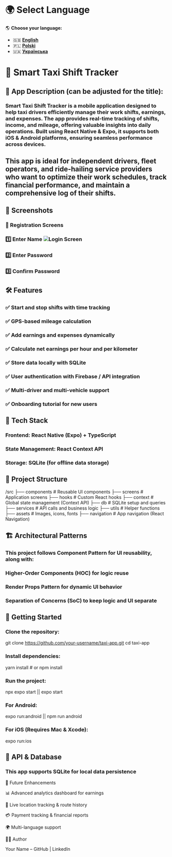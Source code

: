 # 🌍 Select Language

🌎 **Choose your language:**  

- 🇬🇧 [**English**](README.md)  
- 🇵🇱 [**Polski**](README_PL.md)  
- 🇺🇦 [**Українська**](README_UA.md)

# 🚖 Smart Taxi Shift Tracker

## 📢 App Description (can be adjusted for the title):

### Smart Taxi Shift Tracker is a mobile application designed to help taxi drivers efficiently manage their work shifts, earnings, and expenses. The app provides real-time tracking of shifts, income, and mileage, offering valuable insights into daily operations. Built using React Native & Expo, it supports both iOS & Android platforms, ensuring seamless performance across devices.

## This app is ideal for independent drivers, fleet operators, and ride-hailing service providers who want to optimize their work schedules, track financial performance, and maintain a comprehensive log of their shifts.

## 📸 Screenshots

### 📝 Registration Screens

### 1️⃣ Enter Name ![Login Screen](screenshots/register-name-screen.png)

### 2️⃣ Enter Password

### 3️⃣ Confirm Password

## 🛠️ Features

### ✅ Start and stop shifts with time tracking

### ✅ GPS-based mileage calculation

### ✅ Add earnings and expenses dynamically

### ✅ Calculate net earnings per hour and per kilometer

### ✅ Store data locally with SQLite

### ✅ User authentication with Firebase / API integration

### ✅ Multi-driver and multi-vehicle support

### ✅ Onboarding tutorial for new users

## 🔧 Tech Stack

### Frontend: React Native (Expo) + TypeScript

### State Management: React Context API

### Storage: SQLite (for offline data storage)

## 📂 Project Structure

/src
├── components # Reusable UI components
├── screens # Application screens
├── hooks # Custom React hooks
├── context # Global state management (Context API)
├── db # SQLite setup and queries
├── services # API calls and business logic
├── utils # Helper functions
├── assets # Images, icons, fonts
├── navigation # App navigation (React Navigation)

## 🏗️ Architectural Patterns

### This project follows Component Pattern for UI reusability, along with:

### Higher-Order Components (HOC) for logic reuse

### Render Props Pattern for dynamic UI behavior

### Separation of Concerns (SoC) to keep logic and UI separate

## 🚀 Getting Started

### Clone the repository:

git clone https://github.com/your-username/taxi-app.git
cd taxi-app

### Install dependencies:

yarn install # or npm install

### Run the project:

npx expo start || expo start

### For Android:

expo run:android || npm run android

### For iOS (Requires Mac & Xcode):

expo run:ios

## 📡 API & Database

### This app supports SQLite for local data persistence

📌 Future Enhancements

📊 Advanced analytics dashboard for earnings

📍 Live location tracking & route history

💳 Payment tracking & financial reports

🌍 Multi-language support

👨‍💻 Author

Your Name – GitHub | LinkedIn
